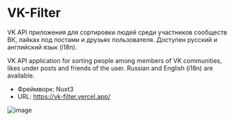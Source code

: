 # VK-Filter

VK API приложения для сортировки людей среди участников сообществ ВК, лайках под постами и друзьях пользователя. 
Доступен русский и английский язык (i18n).

VK API application for sorting people among members of VK communities, likes under posts and friends of the user. 
Russian and English (i18n) are available.

- Фреймворк: Nuxt3
- URL: https://vk-filter.vercel.app/

![image](https://github.com/TwilightHunt/vk-filter/assets/55912590/ab3c3b2b-9c70-4b4d-ba41-6cf9737e068f)

